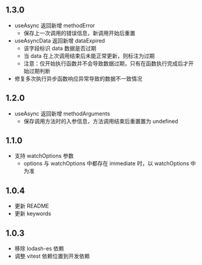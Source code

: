 ## 1.3.0
- useAsync 返回新增 methodError
  - 保存上一次调用的错误信息，新调用开始后重置
- useAsyncData 返回新增 dataExpired
  - 该字段标识 data 数据是否过期
  - 当 data 在上次调用结束后未能正常更新，则标注为过期
  - 注意：仅开始执行函数并不会导致数据过期，只有在函数执行完成后才开始过期判断
- 修复多次执行异步函数响应异常导致的数据不一致情况

## 1.2.0

- useAsync 返回新增 methodArguments
  - 保存调用方法时的入参信息，方法调用结束后重置置为 undefined

## 1.1.0

- 支持 watchOptions 参数
  - options 与 watchOptions 中都存在 immediate 时，以 watchOptions 中为准

## 1.0.4

- 更新 README
- 更新 keywords

## 1.0.3

- 移除 lodash-es 依赖
- 调整 vitest 依赖位置到开发依赖